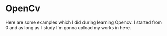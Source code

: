 # OpenCv
Here are some examples which I did during learning Opencv. I started from 0 and as long as I study I'm gonna upload my works in here.
